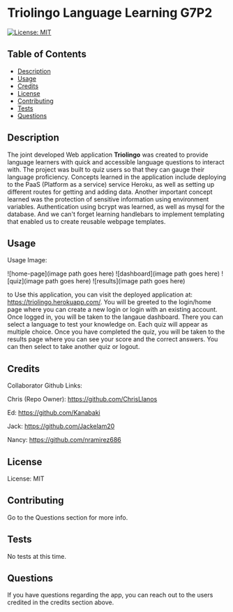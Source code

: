 # Triolingo Language Learning G7P2
[![License: MIT](https://img.shields.io/badge/License-MIT-yellow.svg)](https://opensource.org/licenses/MIT)

  ## Table of Contents
- [Description](#description)
- [Usage](#usage)
- [Credits](#credits)
- [License](#license)
- [Contributing](#contributing)
- [Tests](#tests)
- [Questions](#questions)
## Description 
The joint developed Web application **Triolingo**  was created to provide language learners with quick and accessible language questions to interact with. The project was built to quiz users so that they can gauge their language proficiency. Concepts learned in the application include deploying to the PaaS (Platform as a service) service Heroku, as well as setting up different routes for getting and adding data. Another important concept learned was the protection of sensitive information using environment variables. Authentication using bcrypt was learned, as well as mysql for the database. And we can't forget learning handlebars to implement templating that enabled us to create reusable webpage templates.



## Usage
Usage Image:

![home-page](image path goes here)
![dashboard](image path goes here)
![quiz](image path goes here)
![results](image path goes here)


to Use this application, you can visit the deployed application at: https://triolingo.herokuapp.com/. You will be greeted to the login/home page where you can create a new login or login with an existing account. Once logged in, you will be taken to the langaue dashboard. There you can select a language to test your knowledge on. Each quiz will appear as multiple choice. Once you have completed the quiz, you will be taken to the results page where you can see your score and the correct answers. You can then select to take another quiz or logout.


## Credits
Collaborator Github Links:

Chris (Repo Owner): https://github.com/ChrisLlanos 

Ed: https://github.com/Kanabaki

Jack: https://github.com/Jackelam20

Nancy: https://github.com/nramirez686


## License
License: MIT

## Contributing 
Go to the Questions section for more info.

## Tests 
No tests at this time.

## Questions 
If you have questions regarding the app, you can reach out to the users credited in the credits section above.

